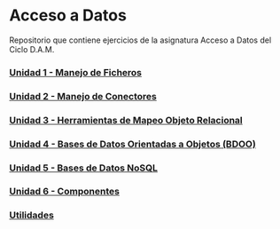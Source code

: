 # Acceso a Datos

Repositorio que contiene ejercicios de la asignatura Acceso a Datos del Ciclo D.A.M.

### [Unidad 1 - Manejo de Ficheros](Unidad_01_Ficheros)

### [Unidad 2 - Manejo de Conectores](Unidad_02_Conectores)

### [Unidad 3 - Herramientas de Mapeo Objeto Relacional](Unidad_03_Herramientas_de_Mapeo_Objeto_Relacional)

### [Unidad 4 - Bases de Datos Orientadas a Objetos (BDOO)](Unidad_04_BDOO)

### [Unidad 5 - Bases de Datos NoSQL](Unidad_05_NoSQL)

### [Unidad 6 - Componentes](Unidad_06_Componentes)

### [Utilidades](src/Utilidades)